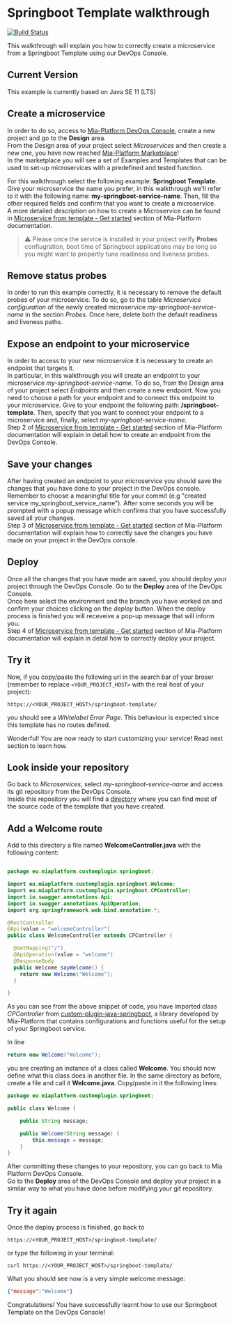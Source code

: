 # Springboot Template walkthrough

[![Build Status][github-actions-svg]][github-actions]

This walkthrough will explain you how to correctly create a microservice from a Springboot Template using our DevOps Console.

## Current Version

This example is currently based on Java SE 11 (LTS)

## Create a microservice

In order to do so, access to [Mia-Platform DevOps Console](https://console.cloud.mia-platform.eu/login), create a new project and go to the **Design** area.  
From the Design area of your project select _Microservices_ and then create a new one, you have now reached [Mia-Platform Marketplace](https://docs.mia-platform.eu/docs/marketplace/overview_marketplace)!  
In the marketplace you will see a set of Examples and Templates that can be used to set-up microservices with a predefined and tested function.  

For this walkthrough select the following example: **Springboot Template**.
Give your microservice the name you prefer, in this walkthrough we'll refer to it with the following name: **my-springboot-service-name**. Then, fill the other required fields and confirm that you want to create a microservice.  
A more detailed description on how to create a Microservice can be found in [Microservice from template - Get started](https://docs.mia-platform.eu/docs/development_suite/api-console/api-design/custom_microservice_get_started#1-microservice-creation) section of Mia-Platform documentation.

> :warning:
> Please once the service is installed in your project verify **Probes** confiugration, boot time of Springboot applications may be long
> so you might want to propertly tune readiness and liveness probes.

## Remove status probes

In order to run this example correctly, it is necessary to remove the default probes of your microservice. To do so, go to the table *Microservice configuration* of the newly created microservice *my-springboot-service-name* in the section *Probes*. Once here, delete both the default readiness and liveness paths.

## Expose an endpoint to your microservice

In order to access to your new microservice it is necessary to create an endpoint that targets it.  
In particular, in this walkthrough you will create an endpoint to your microservice *my-springboot-service-name*. To do so, from the Design area of your project select _Endpoints_ and then create a new endpoint.
Now you need to choose a path for your endpoint and to connect this endpoint to your microservice. Give to your endpoint the following path: **/springboot-template**. Then, specify that you want to connect your endpoint to a microservice and, finally, select *my-springboot-service-name*.  
Step 2 of [Microservice from template - Get started](https://docs.mia-platform.eu/docs/development_suite/api-console/api-design/custom_microservice_get_started#2-creating-the-endpoint) section of Mia-Platform documentation will explain in detail how to create an endpoint from the DevOps Console.

## Save your changes

After having created an endpoint to your microservice you should save the changes that you have done to your project in the DevOps console.  
Remember to choose a meaningful title for your commit (e.g "created service my_springboot_service_name"). After some seconds you will be prompted with a popup message which confirms that you have successfully saved all your changes.  
Step 3 of [Microservice from template - Get started](https://docs.mia-platform.eu/docs/development_suite/api-console/api-design/custom_microservice_get_started#3-save-the-project) section of Mia-Platform documentation will explain how to correctly save the changes you have made on your project in the DevOps console.

## Deploy

Once all the changes that you have made are saved, you should deploy your project through the DevOps Console. Go to the **Deploy** area of the DevOps Console.  
Once here select the environment and the branch you have worked on and confirm your choices clicking on the *deploy* button. When the deploy process is finished you will receveive a pop-up message that will inform you.  
Step 4 of [Microservice from template - Get started](https://docs.mia-platform.eu/docs/development_suite/api-console/api-design/custom_microservice_get_started#4-deploy-the-project-through-the-api-console) section of Mia-Platform documentation will explain in detail how to correctly deploy your project.

## Try it

Now, if you copy/paste the following url in the search bar of your broser (remember to replace `<YOUR_PROJECT_HOST>` with the real host of your project):

```shell
https://<YOUR_PROJECT_HOST>/springboot-template/
```

you should see a *Whitelabel Error Page*. This behaviour is expected since this template has no routes defined.

Wonderful! You are now ready to start customizing your service! Read next section to learn how.

## Look inside your repository

Go back to _Microservices_, select *my-springboot-service-name* and access its git repository from the DevOps Console.  
Inside this repository you will find a [directory](https://github.com/mia-platform-marketplace/SpringBoot-Custom-Plugin-Template/tree/master/src/main/java/eu/miaplatform/customplugin/springboot) where you can find most of the source code of the template that you have created.

## Add a Welcome route

Add to this directory a file named **WelcomeController.java** with the following content:

```java

package eu.miaplatform.customplugin.springboot;

import eu.miaplatform.customplugin.springboot.Welcome;
import eu.miaplatform.customplugin.springboot.CPController;
import io.swagger.annotations.Api;
import io.swagger.annotations.ApiOperation;
import org.springframework.web.bind.annotation.*;

@RestController
@Api(value = "welcomeController")
public class WelcomeController extends CPController {

  @GetMapping("/")
  @ApiOperation(value = "welcome")
  @ResponseBody
  public Welcome sayWelcome() {
    return new Welcome("Welcome");
  }

}
```

As you can see from the above snippet of code, you have imported class *CPController* from [custom-plugin-java-springboot](https://github.com/mia-platform/custom-plugin-java-springboot), a library developed by Mia-Platform that contains configurations and functions useful for the setup of your Springboot service.

In line

```java
return new Welcome("Welcome");
```

you are creating an instance of a class called **Welcome**. You should now define what this class does in another file. In the same directory as before, create a file and call it **Welcome.java**. Copy/paste in it the following lines:

```java
package eu.miaplatform.customplugin.springboot;

public class Welcome {

    public String message;

    public Welcome(String message) {
        this.message = message;
    }
}
```

After committing these changes to your repository, you can go back to Mia Platform DevOps Console.  
Go to the **Deploy** area of the DevOps Console and deploy your project in a similar way to what you have done before modifying your git repository.

## Try it again

Once the deploy process is finished, go back to

```shell
https://<YOUR_PROJECT_HOST>/springboot-template/
```

or type the following in your terminal:

```shell
curl https://<YOUR_PROJECT_HOST>/springboot-template/
```

What you should see now is a very simple welcome message:

```json
{"message":"Welcome"}
```

Congratulations! You have successfully learnt how to use our Springboot Template on the DevOps Console!

[github-actions]: https://github.com/mia-platform-marketplace/SpringBoot-Custom-Plugin-Template/actions
[github-actions-svg]: https://github.com/mia-platform-marketplace/SpringBoot-Custom-Plugin-Template/workflows/Java%20CI%20with%20Maven/badge.svg
